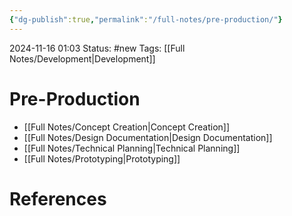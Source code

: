 ```yaml
---
{"dg-publish":true,"permalink":"/full-notes/pre-production/"}
---
```



2024-11-16 01:03
Status: #new
Tags: [[Full Notes/Development\|Development]]

# Pre-Production


- [[Full Notes/Concept Creation\|Concept Creation]]
- [[Full Notes/Design Documentation\|Design Documentation]]
- [[Full Notes/Technical Planning\|Technical Planning]]
- [[Full Notes/Prototyping\|Prototyping]]

# References

